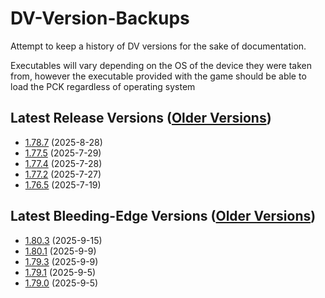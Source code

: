 # DV-Version-Backups
Attempt to keep a history of DV versions for the sake of documentation.

Executables will vary depending on the OS of the device they were taken from, however the executable provided with the game should be able to load the PCK regardless of operating system

## Latest Release Versions ([Older Versions](https://github.com/rwqfsfasxc100/DV-Version-Backups/blob/main/Stable%20Releases.md))
* [1.78.7](https://github.com/rwqfsfasxc100/DV-Version-Backups/releases/tag/Release-1.78.7) (2025-8-28)
* [1.77.5](https://github.com/rwqfsfasxc100/DV-Version-Backups/releases/tag/Release-1.77.5) (2025-7-29)
* [1.77.4](https://github.com/rwqfsfasxc100/DV-Version-Backups/releases/tag/Release-1.77.4) (2025-7-28)
* [1.77.2](https://github.com/rwqfsfasxc100/DV-Version-Backups/releases/tag/Release-1.77.2) (2025-7-27)
* [1.76.5](https://github.com/rwqfsfasxc100/DV-Version-Backups/releases/tag/Release-1.76.5) (2025-7-19)
## Latest Bleeding-Edge Versions ([Older Versions](https://github.com/rwqfsfasxc100/DV-Version-Backups/blob/main/Bleeding%20Edge%20Releases.md))
* [1.80.3](https://github.com/rwqfsfasxc100/DV-Version-Backups/releases/tag/Bleeding-Edge-1.80.3) (2025-9-15)
* [1.80.1](https://github.com/rwqfsfasxc100/DV-Version-Backups/releases/tag/Bleeding-Edge-1.80.1) (2025-9-9)
* [1.79.3](https://github.com/rwqfsfasxc100/DV-Version-Backups/releases/tag/Bleeding-Edge-1.79.3) (2025-9-9)
* [1.79.1](https://github.com/rwqfsfasxc100/DV-Version-Backups/releases/tag/Bleeding-Edge-1.79.1) (2025-9-5)
* [1.79.0](https://github.com/rwqfsfasxc100/DV-Version-Backups/releases/tag/Bleeding-Edge-1.79.0) (2025-9-5)
